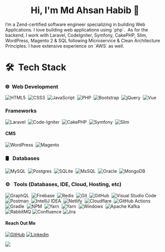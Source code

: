 

<!--
**habib45/habib45** is a ✨ _special_ ✨ repository because its `README.md` (this file) appears on your GitHub profile.

Here are some ideas to get you started:

- 🔭 I’m currently working on ...
- 🌱 I’m currently learning ...
- 👯 I’m looking to collaborate on ...
- 🤔 I’m looking for help with ...
- 💬 Ask me about ...
- 📫 How to reach me: ...
- 😄 Pronouns: ...
- ⚡ Fun fact: ...
-->
<h1 align="center">Hi, I'm Md Ahsan Habib 👋</h1>
<p>I’m a Zend-certified software engineer specializing in building Web Applications. I love building web applications using `php`. &nbsp;As for the backend, I work with Laravel, CodeIgniter, Symfony, CakePHP, Slim, WordPress, Magento 2 & SQL following Microservice & Clean Architecture Principles. I have extensive experience on `AWS` as well. 
</p>

# 🛠 &nbsp;Tech Stack

  ### 🌐 &nbsp;Web Development
  ![HTML5](https://img.shields.io/badge/-HTML-333333?style=flat&logo=HTML5)&nbsp;
  ![CSS3](https://img.shields.io/badge/-CSS-333333?style=flat&logo=CSS3&logoColor=1572B6)&nbsp;
  ![JavaScript](https://img.shields.io/badge/-JavaScript-333333?style=flat&logo=javascript)&nbsp;
  ![PHP](https://img.shields.io/badge/php-333333?style=flat&logo=PHP)&nbsp;
  ![Bootstrap](https://img.shields.io/badge/bootstrap-333333?style=flat&logo=bootstrap)&nbsp;
  ![jQuery](https://img.shields.io/badge/jquery-333333?style=flat&logo=jquery)&nbsp;
  ![Vue](https://img.shields.io/badge/Vue.js-35495E?style=flat&logo=vue.js&logoColor=4FC08D)&nbsp;
  
  ### Frameworks
  ![Laravel](https://img.shields.io/badge/Laravel-333333?style=for-the-badge&logo=laravel)&nbsp;
  ![Code-Igniter](https://img.shields.io/badge/CodeIgniter-333333?style=for-the-badge&logo=codeIgniter)&nbsp;
  ![CakePHP](https://img.shields.io/badge/CakePHP-3-333333?style=for-the-badge&logo=cakePhp)&nbsp;
  ![Symfony](https://img.shields.io/badge/Symfony-2.8-333333?style=for-the-badge&logo=Symfony)&nbsp;
  ![Slim](https://img.shields.io/badge/Slim-333333?style=for-the-badge&logo=Slim)&nbsp;
  #### CMS 
  ![WordPress](https://img.shields.io/badge/Wordpress-21759B?style=for-the-badge&logo=wordpress&logoColor=white)&nbsp;
  ![Magento](https://img.shields.io/badge/Magento-2-333333?style=for-the-badge&logo=Magento)&nbsp;
  ### 🛢 &nbsp; Databases
  ![MySQL](https://img.shields.io/badge/MySQL-333333?logo=MySQL&style=for-the-badge&logoColor=white)&nbsp;
  ![Postgres](https://img.shields.io/badge/postgres-%23316192.svg?style=for-the-badge&logo=postgresql&logoColor=white)&nbsp;
  ![SQLite](https://img.shields.io/badge/sqlite-%2307405e.svg?style=for-the-badge&logo=sqlite&logoColor=white)&nbsp;
  ![MsSQL](https://img.shields.io/badge/MsSQL-%2307405e.svg?style=for-the-badge&logo=MsSQL&logoColor=white)&nbsp;
  ![Oracle](https://img.shields.io/badge/-Oracle-C0C0C0?style=for-the-badge&logo=Oracle&logoColor=F80000)&nbsp;
  ![MongoDB](https://img.shields.io/badge/MongoDB-%234ea94b.svg?style=for-the-badge&logo=mongodb&logoColor=white)
  ### ⚙️ &nbsp; Tools (Databases, IDE, Cloud, Hosting, etc)
  ![GraphQL](https://img.shields.io/badge/GraphQL-E10098?style=for-the-badge&logo=Firebase&logoColor=white)&nbsp;
  ![Firebase](https://img.shields.io/badge/Firebase-F38020?style=for-the-badge&logo=Firebase&logoColor=white)&nbsp;
  ![Redis](https://img.shields.io/badge/redis-%23DD0031.svg?style=for-the-badge&logo=redis&logoColor=white)&nbsp;
  ![Git](https://img.shields.io/badge/git-%23F05033.svg?style=for-the-badge&logo=git&logoColor=white)&nbsp;
  ![GitHub](https://img.shields.io/badge/github-%23121011.svg?style=for-the-badge&logo=github&logoColor=white)&nbsp;
  ![Visual Studio Code](https://img.shields.io/badge/visual%20studio%20code-%230078d7.svg?logo=visual-studio-code&logoColor=white&style=for-the-badge)&nbsp;
 ![Postman](https://img.shields.io/badge/Postman-FF6C37?style=for-the-badge&logo=postman&logoColor=white)&nbsp;
 ![IntelliJ IDEA](https://img.shields.io/badge/IntelliJIDEA-000000.svg?style=for-the-badge&logo=intellij-idea&logoColor=white)&nbsp;
 ![Netlify](https://img.shields.io/badge/netlify-%23000000.svg?style=for-the-badge&logo=netlify&logoColor=#00C7B7)&nbsp;
 ![Cloudflare](https://img.shields.io/badge/Cloudflare-F38020?style=for-the-badge&logo=Cloudflare&logoColor=white)&nbsp;
 ![GitHub Actions](https://img.shields.io/badge/github%20actions-%232671E5.svg?style=for-the-badge&logo=githubactions&logoColor=white)&nbsp;
 ![Gradle](https://img.shields.io/badge/Gradle-02303A.svg?style=for-the-badge&logo=Gradle&logoColor=white)&nbsp;
 ![NPM](https://img.shields.io/badge/NPM-%23000000.svg?style=for-the-badge&logo=npm&logoColor=white)&nbsp;
 ![Yarn](https://img.shields.io/badge/yarn-%232C8EBB.svg?style=for-the-badge&logo=yarn&logoColor=white)&nbsp; 
 ![Yarn](https://img.shields.io/badge/Ubuntu-E95420?style=for-the-badge&logo=Ubuntu&logoColor=white)&nbsp; 
 ![Windows](https://img.shields.io/badge/Windows-0078D6?style=for-the-badge&logo=windows&logoColor=white)&nbsp;
 ![Apache Kafka](https://img.shields.io/badge/Apache%20Kafka-000?style=for-the-badge&logo=apachekafka) 
 ![RabbitMQ](https://img.shields.io/badge/Rabbitmq-FF6600?style=for-the-badge&logo=rabbitmq&logoColor=white)
 ![Confluence](https://img.shields.io/badge/confluence-%23172BF4.svg?style=for-the-badge&logo=confluence&logoColor=white) 
 ![Jira](https://img.shields.io/badge/jira-%230A0FFF.svg?style=for-the-badge&logo=jira&logoColor=white)

#### Reach Out Me
[![GitHub](https://img.shields.io/badge/Github-100000?style=for-the-badge&logo=github&logoColor=white)](https://github.com/habib45)
[![Linkedin](https://img.shields.io/badge/Linkedin-0077B5?style=for-the-badge&logo=linkedin&logoColor=white)](https://www.linkedin.com/in/ahabib45/)

<img src="https://imgur.com/rilHVxA.png"/> 
